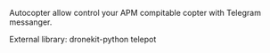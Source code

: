 Autocopter allow control your APM compitable copter with Telegram messanger.

External library:
dronekit-python
telepot
